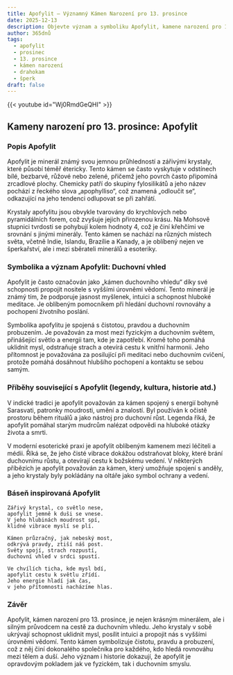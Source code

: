 ```yaml
---
title: Apofylit – Významný Kámen Narození pro 13. prosince
date: 2025-12-13
description: Objevte význam a symboliku Apofylit, kamene narození pro 13. prosince, který symbolizuje Duchovní vhled. Přečtěte si legendy a inspirující příběhy.
author: 365dnů
tags:
  - apofylit
  - prosinec
  - 13. prosince
  - kámen narození
  - drahokam
  - šperk
draft: false
---
```


{{< youtube id="Wj0RmdGeQHI" >}}

## Kameny narození pro 13. prosince: Apofylit

### Popis Apofylit

Apofylit je minerál známý svou jemnou průhledností a zářivými krystaly, které působí téměř étericky. Tento kámen se často vyskytuje v odstínech bílé, bezbarvé, růžové nebo zelené, přičemž jeho povrch často připomíná zrcadlové plochy. Chemicky patří do skupiny fylosilikátů a jeho název pochází z řeckého slova „apophylliso“, což znamená „odloučit se“, odkazující na jeho tendenci odlupovat se při zahřátí.

Krystaly apofylitu jsou obvykle tvarovány do krychlových nebo pyramidálních forem, což zvyšuje jejich přirozenou krásu. Na Mohsově stupnici tvrdosti se pohybují kolem hodnoty 4, což je činí křehčími ve srovnání s jinými minerály. Tento kámen se nachází na různých místech světa, včetně Indie, Islandu, Brazílie a Kanady, a je oblíbený nejen ve šperkařství, ale i mezi sběrateli minerálů a esoteriky.

### Symbolika a význam Apofylit: Duchovní vhled

Apofylit je často označován jako „kámen duchovního vhledu“ díky své schopnosti propojit nositele s vyššími úrovněmi vědomí. Tento minerál je známý tím, že podporuje jasnost myšlenek, intuici a schopnost hluboké meditace. Je oblíbeným pomocníkem při hledání duchovní rovnováhy a pochopení životního poslání.

Symbolika apofylitu je spojená s čistotou, pravdou a duchovním probuzením. Je považován za most mezi fyzickým a duchovním světem, přinášející světlo a energii tam, kde je zapotřebí. Kromě toho pomáhá uklidnit mysl, odstraňuje strach a otevírá cestu k vnitřní harmonii. Jeho přítomnost je považována za posilující při meditaci nebo duchovním cvičení, protože pomáhá dosáhnout hlubšího pochopení a kontaktu se sebou samým.

### Příběhy související s Apofylit (legendy, kultura, historie atd.)

V indické tradici je apofylit považován za kámen spojený s energií bohyně Sarasvati, patronky moudrosti, umění a znalostí. Byl používán k očistě prostoru během rituálů a jako nástroj pro duchovní růst. Legenda říká, že apofylit pomáhal starým mudrcům nalézat odpovědi na hluboké otázky života a smrti.

V moderní esoterické praxi je apofylit oblíbeným kamenem mezi léčiteli a médii. Říká se, že jeho čisté vibrace dokážou odstraňovat bloky, které brání duchovnímu růstu, a otevírají cestu k božskému vedení. V některých příbězích je apofylit považován za kámen, který umožňuje spojení s anděly, a jeho krystaly byly pokládány na oltáře jako symbol ochrany a vedení.

### Báseň inspirovaná Apofylit

```
Zářivý krystal, co světlo nese,  
apofylit jemně k duši se vnese.  
V jeho hlubinách moudrost spí,  
klidné vibrace myslí se plí.

Kámen průzračný, jak nebeský most,  
odkrývá pravdy, ztiší náš post.  
Světy spojí, strach rozpustí,  
duchovní vhled v srdci spustí.

Ve chvílích ticha, kde mysl bdí,  
apofylit cestu k světlu zřídí.  
Jeho energie hladí jak čas,  
v jeho přítomnosti nacházíme hlas.
```

### Závěr

Apofylit, kámen narození pro 13. prosince, je nejen krásným minerálem, ale i silným průvodcem na cestě za duchovním vhledu. Jeho krystaly v sobě ukrývají schopnost uklidnit mysl, posílit intuici a propojit nás s vyššími úrovněmi vědomí. Tento kámen symbolizuje čistotu, pravdu a probuzení, což z něj činí dokonalého společníka pro každého, kdo hledá rovnováhu mezi tělem a duší. Jeho význam i historie dokazují, že apofylit je opravdovým pokladem jak ve fyzickém, tak i duchovním smyslu.